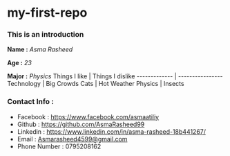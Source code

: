 # my-first-repo
### This is an introduction
**Name :** *Asma Rasheed*

**Age :** *23*

**Major :** *Physics*
Things I like | Things I dislike
------------- | ----------------
Technology    | Big Crowds
Cats          | Hot Weather
Physics       | Insects

### Contact Info :
* Facebook : https://www.facebook.com/asmaatiliy
* Github : https://github.com/AsmaRasheed99
* Linkedin : https://www.linkedin.com/in/asma-rasheed-18b441267/
* Email : Asmarasheed4599@gmail.com
* Phone Number : 0795208162
